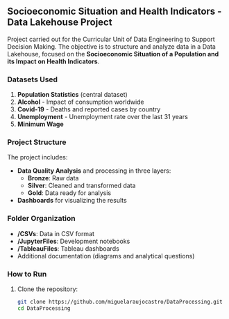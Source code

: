 ## Socioeconomic Situation and Health Indicators - Data Lakehouse Project

Project carried out for the Curricular Unit of Data Engineering to Support Decision Making. The objective is to structure and analyze data in a Data Lakehouse, focused on the **Socioeconomic Situation of a Population and its Impact on Health Indicators**.

### Datasets Used

1. **Population Statistics** (central dataset)
2. **Alcohol** - Impact of consumption worldwide
3. **Covid-19** - Deaths and reported cases by country
4. **Unemployment** - Unemployment rate over the last 31 years
5. **Minimum Wage**

### Project Structure

The project includes:

- **Data Quality Analysis** and processing in three layers:
  - **Bronze**: Raw data
  - **Silver**: Cleaned and transformed data
  - **Gold**: Data ready for analysis
- **Dashboards** for visualizing the results

### Folder Organization

- **/CSVs**: Data in CSV format
- **/JupyterFiles**: Development notebooks
- **/TableauFiles**: Tableau dashboards
- Additional documentation (diagrams and analytical questions)

### How to Run

1. Clone the repository:
   ```bash
   git clone https://github.com/miguelaraujocastro/DataProcessing.git
   cd DataProcessing
